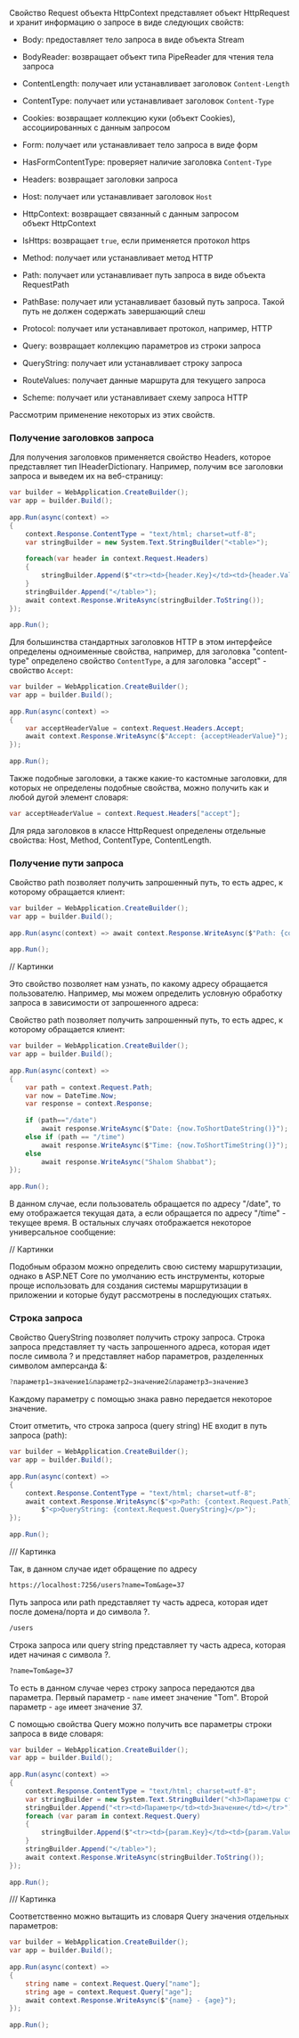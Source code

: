 Свойство Request объекта HttpContext представляет объект HttpRequest и хранит информацию о запросе в виде следующих свойств:

- Body: предоставляет тело запроса в виде объекта Stream
    
- BodyReader: возвращает объект типа PipeReader для чтения тела запроса
    
- ContentLength: получает или устанавливает заголовок `Content-Length`
    
- ContentType: получает или устанавливает заголовок `Content-Type`
    
- Cookies: возвращает коллекцию куки (объект Cookies), ассоциированных с данным запросом
    
- Form: получает или устанавливает тело запроса в виде форм
    
- HasFormContentType: проверяет наличие заголовка `Content-Type`
    
- Headers: возвращает заголовки запроса
    
- Host: получает или устанавливает заголовок `Host`
    
- HttpContext: возвращает связанный с данным запросом объект HttpContext
    
- IsHttps: возвращает `true`, если применяется протокол https
    
- Method: получает или устанавливает метод HTTP
    
- Path: получает или устанавливает путь запроса в виде объекта RequestPath
    
- PathBase: получает или устанавливает базовый путь запроса. Такой путь не должен содержать завершающий слеш
    
- Protocol: получает или устанавливает протокол, например, HTTP
    
- Query: возвращает коллекцию параметров из строки запроса
    
- QueryString: получает или устанавливает строку запроса
    
- RouteValues: получает данные маршрута для текущего запроса
    
- Scheme: получает или устанавливает схему запроса HTTP
    

Рассмотрим применение некоторых из этих свойств.

### Получение заголовков запроса

Для получения заголовков применяется свойство Headers, которое представляет тип IHeaderDictionary. Например, получим все заголовки запроса и выведем их на веб-страницу:


```cs
var builder = WebApplication.CreateBuilder();
var app = builder.Build();
 
app.Run(async(context) =>
{
    context.Response.ContentType = "text/html; charset=utf-8";
    var stringBuilder = new System.Text.StringBuilder("<table>");
     
    foreach(var header in context.Request.Headers)
    {
        stringBuilder.Append($"<tr><td>{header.Key}</td><td>{header.Value}</td></tr>");
    }
    stringBuilder.Append("</table>");
    await context.Response.WriteAsync(stringBuilder.ToString());
});
 
app.Run();
```

Для большинства стандартных заголовков HTTP в этом интерфейсе определены одноименные свойства, например, для заголовка "content-type" определено свойство `ContentType`, а для заголовка "accept" - свойство `Accept`:

```cs
var builder = WebApplication.CreateBuilder();
var app = builder.Build();
 
app.Run(async(context) =>
{
    var acceptHeaderValue = context.Request.Headers.Accept;
    await context.Response.WriteAsync($"Accept: {acceptHeaderValue}");
});
 
app.Run();
```

Также подобные заголовки, а также какие-то кастомные заголовки, для которых не определены подобные свойства, можно получить как и любой дугой элемент словаря:

```cs
var acceptHeaderValue = context.Request.Headers["accept"];
```

Для ряда заголовков в классе HttpRequest определены отдельные свойства: Host, Method, ContentType, ContentLength.


### Получение пути запроса

Свойство path позволяет получить запрошенный путь, то есть адрес, к которому обращается клиент:

```cs
var builder = WebApplication.CreateBuilder();
var app = builder.Build();
 
app.Run(async(context) => await context.Response.WriteAsync($"Path: {context.Request.Path}"));
 
app.Run();
```
// Картинки


Это свойство позволяет нам узнать, по какому адресу обращается пользователю. Например, мы можем определить условную обработку запроса в зависимости от запрошенного адреса:

Свойство path позволяет получить запрошенный путь, то есть адрес, к которому обращается клиент:


```cs
var builder = WebApplication.CreateBuilder();
var app = builder.Build();
 
app.Run(async(context) => 
{
    var path = context.Request.Path;
    var now = DateTime.Now;
    var response = context.Response;
 
    if (path=="/date")
        await response.WriteAsync($"Date: {now.ToShortDateString()}");
    else if (path == "/time")
        await response.WriteAsync($"Time: {now.ToShortTimeString()}");
    else
        await response.WriteAsync("Shalom Shabbat");
});
 
app.Run();
```

В данном случае, если пользователь обращается по адресу "/date", то ему отображается текущая дата, а если обращается по адресу "/time" - текущее время. В остальных случаях отображается некоторое универсальное сообщение:


// Картинки

Подобным образом можно определить свою систему маршрутизации, однако в ASP.NET Core по умолчанию есть инструменты, которые проще использовать для создания системы маршрутизации в приложении и которые будут рассмотрены в последующих статьях.



### Строка запроса

Свойство QueryString позволяет получить строку запроса. Строка запроса представляет ту часть запрошенного адреса, которая идет после символа ? и представляет набор параметров, разделенных символом амперсанда &:

```cs
?параметр1=значение1&параметр2=значение2&параметр3=значение3
```

Каждому параметру с помощью знака равно передается некоторое значение.

Стоит отметить, что строка запроса (query string) НЕ входит в путь запроса (path):

```cs
var builder = WebApplication.CreateBuilder();
var app = builder.Build();
 
app.Run(async(context) => 
{
    context.Response.ContentType = "text/html; charset=utf-8";
    await context.Response.WriteAsync($"<p>Path: {context.Request.Path}</p>" +
        $"<p>QueryString: {context.Request.QueryString}</p>");
});
 
app.Run();
```
/// Картинка

Так, в данном случае идет обращение по адресу

```txt
https://localhost:7256/users?name=Tom&age=37
```

Путь запроса или path представляет ту часть адреса, которая идет после домена/порта и до символа ?.

```txt
/users
```

Строка запроса или query string представляет ту часть адреса, которая идет начиная с символа ?.

```txt
?name=Tom&age=37
```


То есть в данном случае через строку запроса передаются два параметра. Первый параметр - `name` имеет значение "Tom". Bторой параметр - `age` имеет значение 37.

С помощью свойства Query можно получить все параметры строки запроса в виде словаря:

```cs
var builder = WebApplication.CreateBuilder();
var app = builder.Build();
 
app.Run(async(context) => 
{
    context.Response.ContentType = "text/html; charset=utf-8";
    var stringBuilder = new System.Text.StringBuilder("<h3>Параметры строки запроса</h3><table>");
    stringBuilder.Append("<tr><td>Параметр</td><td>Значение</td></tr>");
    foreach (var param in context.Request.Query)
    {
        stringBuilder.Append($"<tr><td>{param.Key}</td><td>{param.Value}</td></tr>");
    }
    stringBuilder.Append("</table>");
    await context.Response.WriteAsync(stringBuilder.ToString());
});
 
app.Run();
```
/// Картинка

Соответственно можно вытащить из словаря Query значения отдельных параметров:

```cs
var builder = WebApplication.CreateBuilder();
var app = builder.Build();
 
app.Run(async(context) =>
{
    string name = context.Request.Query["name"];
    string age = context.Request.Query["age"];
    await context.Response.WriteAsync($"{name} - {age}");
});
 
app.Run();
```
